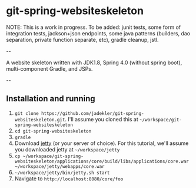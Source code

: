 # git-spring-websiteskeleton

NOTE: This is a work in progress. To be added: junit tests, some form of integration tests, jackson+json endpoints,
some java patterns (builders, dao separation, private function separate, etc), gradle cleanup, jstl.

--

A website skeleton written with JDK1.8, Spring 4.0 (without spring boot), multi-component Gradle, and JSPs.

--

## Installation and running

1. `git clone https://github.com/jadekler/git-spring-websiteskeleton.git`. I'll assume you cloned this at
`~/workspace/git-spring-websiteskeleton`
1. `cd git-spring-websiteskeleton`
1. `gradle`
1. Download [jetty](http://download.eclipse.org/jetty/stable-9/dist/) (or your server of choice). For this tutorial,
we'll assume you downloaded jetty at `~/workspace/jetty`
1. `cp ~/workspace/git-spring-websiteskeleton/applications/core/build/libs/applications/core.war ~/workspace/jetty/webapps/core.war`
1. `~/workspace/jetty/bin/jetty.sh start`
1. Navigate to `http://localhost:8080/core/foo`